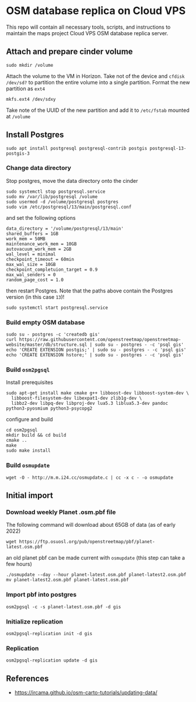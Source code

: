 # OSM database replica on Cloud VPS

This repo will contain all necessary tools, scripts, and instructions to maintain the maps project Cloud VPS OSM database replica server.

## Attach and prepare cinder volume

```
sudo mkdir /volume
```

Attach the volume to the VM in Horizon. Take not of the device and `cfdisk /dev/sd?` to partition the entire volume into a single partition.
Format the new partition as `ext4`

```
mkfs.ext4 /dev/sdxy
```

Take note of the UUID of the new partition and add it to `/etc/fstab` mounted at `/volume`

## Install Postgres

```
sudo apt install postgresql postgresql-contrib postgis postgresql-13-postgis-3
```

### Change data directory

Stop postgres, move the data directory onto the cinder

```
sudo systemctl stop postgresql.service
sudo mv /var/lib/postgresql /volume
sudo usermod -d /volume/postgresql postgres
sudo vim /etc/postgresql/13/main/postgresql.conf
```

and set the following options

```
data_directory = '/volume/postgresql/13/main'
shared_buffers = 1GB
work_mem = 50MB
maintenance_work_mem = 10GB
autovacuum_work_mem = 2GB
wal_level = minimal
checkpoint_timeout = 60min
max_wal_size = 10GB
checkpoint_completuion_target = 0.9
max_wal_senders = 0
random_page_cost = 1.0
```

then restart Postgres. Note that the paths above contain the Postgres version (in this case `13`)!

```
sudo systemctl start postgresql.service
```

### Build empty OSM database

```
sudo su - postgres -c 'createdb gis'
curl https://raw.githubusercontent.com/openstreetmap/openstreetmap-website/master/db/structure.sql | sudo su - postgres - -c 'psql gis'
echo 'CREATE EXTENSION postgis;' | sudo su - postgres - -c 'psql gis'
echo 'CREATE EXTENSION hstore;' | sudo su - postgres - -c 'psql gis'
```

### Build `osm2pgsql`

Install prerequisites

```
sudo apt-get install make cmake g++ libboost-dev libboost-system-dev \
  libboost-filesystem-dev libexpat1-dev zlib1g-dev \
  libbz2-dev libpq-dev libproj-dev lua5.3 liblua5.3-dev pandoc python3-pyosmium python3-psycopg2
```

configure and build

```
cd osm2pgsql
mkdir build && cd build
cmake ..
make
sudo make install
```

### Build `osmupdate`

```
wget -O - http://m.m.i24.cc/osmupdate.c | cc -x c - -o osmupdate
```

## Initial import

### Download weekly Planet .osm.pbf file

The following command will download about 65GB of data (as of early 2022)

```
wget https://ftp.osuosl.org/pub/openstreetmap/pbf/planet-latest.osm.pbf
```

an old planet pbf can be made current with `osmupdate` (this step can take a few hours)

```
./osmupdate --day --hour planet-latest.osm.pbf planet-latest2.osm.pbf
mv planet-latest2.osm.pbf planet-latest.osm.pbf
```

### Import pbf into postgres

```
osm2pgsql -c -s planet-latest.osm.pbf -d gis
```

### Initialize replication

```
osm2pgsql-replication init -d gis
```

### Replication

```
osm2pgsql-replication update -d gis
```

## References

* https://ircama.github.io/osm-carto-tutorials/updating-data/
